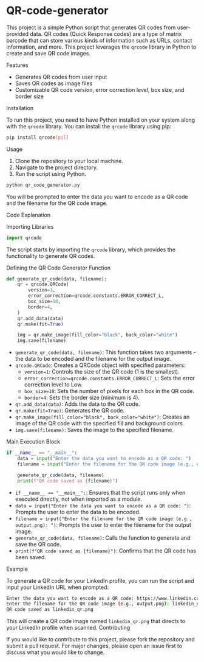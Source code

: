 # QR-code-generator

This project is a simple Python script that generates QR codes from user-provided data. QR codes (Quick Response codes) are a type of matrix barcode that can store various kinds of information such as URLs, contact information, and more. This project leverages the `qrcode` library in Python to create and save QR code images.

Features

- Generates QR codes from user input
- Saves QR codes as image files
- Customizable QR code version, error correction level, box size, and border size

Installation

To run this project, you need to have Python installed on your system along with the `qrcode` library. You can install the `qrcode` library using pip:

```sh
pip install qrcode[pil]
```

Usage

1. Clone the repository to your local machine.
2. Navigate to the project directory.
3. Run the script using Python.

```sh
python qr_code_generator.py
```

You will be prompted to enter the data you want to encode as a QR code and the filename for the QR code image.

Code Explanation

Importing Libraries

```python
import qrcode
```

The script starts by importing the `qrcode` library, which provides the functionality to generate QR codes.

Defining the QR Code Generator Function

```python
def generate_qr_code(data, filename):
    qr = qrcode.QRCode(
        version=1,
        error_correction=qrcode.constants.ERROR_CORRECT_L,
        box_size=10,
        border=4,
    )
    qr.add_data(data)
    qr.make(fit=True)

    img = qr.make_image(fill_color="black", back_color="white")
    img.save(filename)
```

- `generate_qr_code(data, filename)`: This function takes two arguments - the data to be encoded and the filename for the output image.
- `qrcode.QRCode`: Creates a QRCode object with specified parameters:
  - `version=1`: Controls the size of the QR code (1 is the smallest).
  - `error_correction=qrcode.constants.ERROR_CORRECT_L`: Sets the error correction level to Low.
  - `box_size=10`: Sets the number of pixels for each box in the QR code.
  - `border=4`: Sets the border size (minimum is 4).
- `qr.add_data(data)`: Adds the data to the QR code.
- `qr.make(fit=True)`: Generates the QR code.
- `qr.make_image(fill_color="black", back_color="white")`: Creates an image of the QR code with the specified fill and background colors.
- `img.save(filename)`: Saves the image to the specified filename.

Main Execution Block

```python
if __name__ == "__main__":
    data = input("Enter the data you want to encode as a QR code: ")
    filename = input("Enter the filename for the QR code image (e.g., output.png): ")

    generate_qr_code(data, filename)
    print(f"QR code saved as {filename}")
```

- `if __name__ == "__main__":`: Ensures that the script runs only when executed directly, not when imported as a module.
- `data = input("Enter the data you want to encode as a QR code: ")`: Prompts the user to enter the data to be encoded.
- `filename = input("Enter the filename for the QR code image (e.g., output.png): ")`: Prompts the user to enter the filename for the output image.
- `generate_qr_code(data, filename)`: Calls the function to generate and save the QR code.
- `print(f"QR code saved as {filename}")`: Confirms that the QR code has been saved.

Example

To generate a QR code for your LinkedIn profile, you can run the script and input your LinkedIn URL when prompted:

```sh
Enter the data you want to encode as a QR code: https://www.linkedin.com/in/your-profile
Enter the filename for the QR code image (e.g., output.png): linkedin_qr.png
QR code saved as linkedin_qr.png
```

This will create a QR code image named `linkedin_qr.png` that directs to your LinkedIn profile when scanned.
Contributing

If you would like to contribute to this project, please fork the repository and submit a pull request. For major changes, please open an issue first to discuss what you would like to change.
